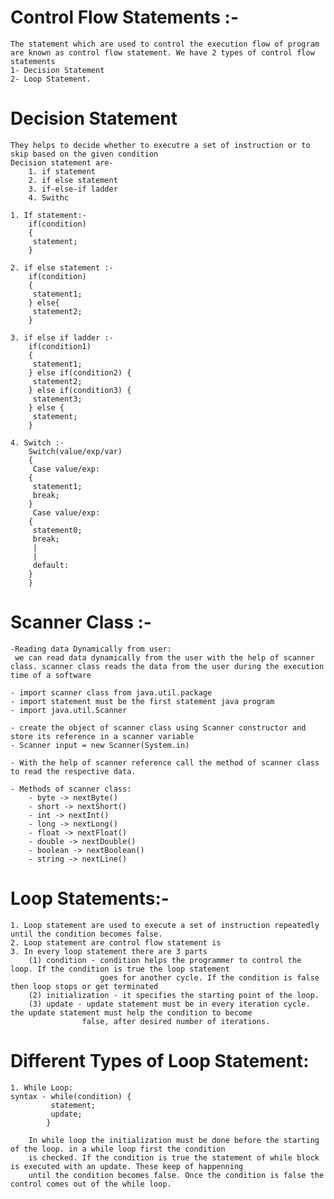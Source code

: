# Control Flow Statements :-
    The statement which are used to control the execution flow of program are known as control flow statement. We have 2 types of control flow statements
    1- Decision Statement
    2- Loop Statement.

# Decision Statement
    They helps to decide whether to executre a set of instruction or to skip based on the given condition
    Decision statement are-     
        1. if statement
        2. if else statement
        3. if-else-if ladder
        4. Swithc

    1. If statement:- 
        if(condition) 
        {
         statement;
        }
    
    2. if else statement :- 
        if(condition) 
        {
         statement1;
        } else{
         statement2;
        }
    
    3. if else if ladder :-
        if(condition1) 
        {
         statement1;
        } else if(condition2) {
         statement2;
        } else if(condition3) {
         statement3;
        } else {
         statement;
        }
    
    4. Switch :-
        Switch(value/exp/var)
        {
         Case value/exp:
        {
         statement1;
         break;
        }
         Case value/exp:
        {
         statement0;
         break;
         |
         | 
         default:
        }
        }


# Scanner Class :-
    -Reading data Dynamically from user:
     we can read data dynamically from the user with the help of scanner class. scanner class reads the data from the user during the execution time of a software 
    
    - import scanner class from java.util.package
    - import statement must be the first statement java program
    - import java.util.Scanner
    
    - create the object of scanner class using Scanner constructor and store its reference in a scanner variable
    - Scanner input = new Scanner(System.in) 

    - With the help of scanner reference call the method of scanner class to read the respective data.

    - Methods of scanner class:
        - byte -> nextByte() 
        - short -> nextShort()
        - int -> nextInt()
        - long -> nextLong()
        - float -> nextFloat()
        - double -> nextDouble()
        - boolean -> nextBoolean()
        - string -> nextLine()


# Loop Statements:-
    1. Loop statement are used to execute a set of instruction repeatedly until the condition becomes false.
    2. Loop statement are control flow statement is 
    3. In every loop statement there are 3 parts 
        (1) condition - condition helps the programmer to control the loop. If the condition is true the loop statement
                        goes for another cycle. If the condition is false then loop stops or get terminated
        (2) initialization - it specifies the starting point of the loop.
        (3) update - update statement must be in every iteration cycle. the update statement must help the condition to become
                    false, after desired number of iterations.

# Different Types of Loop Statement:
    1. While Loop:
    syntax - while(condition) {
             statement;
             update;
            }
        
        In while loop the initialization must be done before the starting of the loop. in a while loop first the condition
        is checked. If the condition is true the statement of while block is executed with an update. These keep of happenning
        until the condition becomes false. Once the condition is false the control comes out of the while loop.
